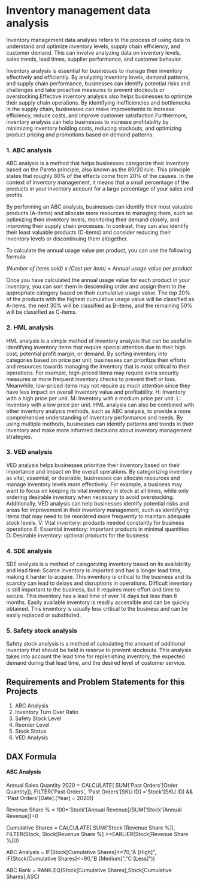 # Inventory management data analysis

Inventory management data analysis refers to the process of using data to understand and optimize inventory levels, supply chain efficiency, and customer demand. This can involve analyzing data on inventory levels, sales trends, lead times, supplier performance, and customer behavior.

Inventory analysis is essential for businesses to manage their inventory effectively and efficiently. By analyzing inventory levels, demand patterns, and supply chain performance, businesses can identify potential risks and challenges and take proactive measures to prevent stockouts or overstocking.Effective inventory analysis also helps businesses to optimize their supply chain operations. By identifying inefficiencies and bottlenecks in the supply chain, businesses can make improvements to increase efficiency, reduce costs, and improve customer satisfaction.Furthermore, inventory analysis can help businesses to increase profitability by minimizing inventory holding costs, reducing stockouts, and optimizing product pricing and promotions based on demand patterns.

### 1. ABC analysis
ABC analysis is a method that helps businesses categorize their inventory based on the Pareto principle, also known as the 80/20 rule. This principle states that roughly 80% of the effects come from 20% of the causes. In the context of inventory management, it means that a small percentage of the products in your inventory account for a large percentage of your sales and profits.

By performing an ABC analysis, businesses can identify their most valuable products (A-items) and allocate more resources to managing them, such as optimizing their inventory levels, monitoring their demand closely, and improving their supply chain processes. In contrast, they can also identify their least valuable products (C-items) and consider reducing their inventory levels or discontinuing them altogether.

To calculate the annual usage value per product, you can use the following formula:

*(Number of items sold) x (Cost per item) = Annual usage value per product*

Once you have calculated the annual usage value for each product in your inventory, you can sort them in descending order and assign them to the appropriate category based on their cumulative usage value. The top 20% of the products with the highest cumulative usage value will be classified as A-items, the next 30% will be classified as B-items, and the remaining 50% will be classified as C-items.

### 2. HML analysis
HML analysis is a simple method of inventory analysis that can be useful in identifying inventory items that require special attention due to their high cost, potential profit margin, or demand. By sorting inventory into categories based on price per unit, businesses can prioritize their efforts and resources towards managing the inventory that is most critical to their operations.
For example, high-priced items may require extra security measures or more frequent inventory checks to prevent theft or loss. Meanwhile, low-priced items may not require as much attention since they have less impact on overall inventory value and profitability.
H: Inventory with a high price per unit.
M: Inventory with a medium price per unit.
L: Inventory with a low price per unit.
HML analysis can also be combined with other inventory analysis methods, such as ABC analysis, to provide a more comprehensive understanding of inventory performance and needs. By using multiple methods, businesses can identify patterns and trends in their inventory and make more informed decisions about inventory management strategies.

### 3. VED analysis
VED analysis helps businesses prioritize their inventory based on their importance and impact on the overall operations. By categorizing inventory as vital, essential, or desirable, businesses can allocate resources and manage inventory levels more effectively. For example, a business may want to focus on keeping its vital inventory in stock at all times, while only ordering desirable inventory when necessary to avoid overstocking. Additionally, VED analysis can help businesses identify potential risks and areas for improvement in their inventory management, such as identifying items that may need to be reordered more frequently to maintain adequate stock levels.
V: Vital inventory: products needed constantly for business operations
E: Essential inventory: important products in minimal quantities
D: Desirable inventory: optional products for the business

### 4. SDE analysis
SDE analysis is a method of categorizing inventory based on its availability and lead time:
Scarce inventory is imported and has a longer lead time, making it harder to acquire. This inventory is critical to the business and its scarcity can lead to delays and disruptions in operations.
Difficult inventory is still important to the business, but it requires more effort and time to secure. This inventory has a lead time of over 14 days but less than 6 months.
Easily available inventory is readily accessible and can be quickly obtained. This inventory is usually less critical to the business and can be easily replaced or substituted.

### 5. Safety stock analysis
Safety stock analysis is a method of calculating the amount of additional inventory that should be held in reserve to prevent stockouts. This analysis takes into account the lead time for replenishing inventory, the expected demand during that lead time, and the desired level of customer service.

## Requirements and Problem Statements for this Projects 

1. ABC Analysis
2. Inventory Turn Over Ratio 
3. Safety Stock Level 
4. Reorder Level
5. Stock Status
6. VED Analysis 

## DAX Formula

#### ABC Analysis 

Annual Sales Quantity 2020 = CALCULATE(
    SUM('Past Orders'[Order Quantity]),
    FILTER('Past Orders',
    'Past Orders'[SKU ID] ='Stock'[SKU ID] &&
    'Past Orders'[Date].[Year] = 2020))
    
Revenue Share % = 100*'Stock'[Annual Revenue]/SUM('Stock'[Annual Revenue])+0

Cumulative Shares = CALCULATE(
    SUM('Stock'[Revenue Share %]),
    FILTER(Stock,
    Stock[Revenue Share %] >=EARLIER(Stock[Revenue Share %])))
    
ABC Analysis = IF(Stock[Cumulative Shares]<=70,"A [High]", IF(Stock[Cumulative Shares]<=90,"B [Medium]","C [Less]"))

ABC Rank = RANK.EQ(Stock[Cumulative Shares],Stock[Cumulative Shares],ASC)
